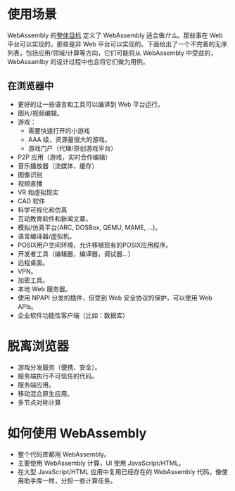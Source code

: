 # 使用场景

WebAssembly 的[整体目标](HighLevelGoals.md) 定义了 WebAssembly 适合做*什么*。那些事在 Web 平台可以实现的，那些是非 Web 平台可以实现的。下面给出了一个不完善的无序列表，包括应用/领域/计算等方向，它们可能将从 WebAssembly 中受益的， WebAssamlby 的设计过程中也会将它们做为用例。

## 在浏览器中

* 更好的让一些语言和工具可以编译到 Web 平台运行。
* 图片/视频编辑。
* 游戏：
  - 需要快速打开的小游戏
  - AAA 级，资源量很大的游戏。
  - 游戏门户（代理/原创游戏平台）
* P2P 应用（游戏，实时合作编辑）
* 音乐播放器（流媒体，缓存）
* 图像识别
* 视频直播
* VR 和虚拟现实
* CAD 软件
* 科学可视化和仿真
* 互动教育软件和新闻文章。
* 模拟/仿真平台(ARC, DOSBox, QEMU, MAME, …)。
* 语言编译器/虚拟机。
* POSIX用户空间环境，允许移植现有的POSIX应用程序。
* 开发者工具（编辑器，编译器，调试器...）
* 远程桌面。
* VPN。
* 加密工具。
* 本地 Web 服务器。
* 使用 NPAPI 分发的插件，但受到 Web 安全协议的保护，可以使用 Web APIs。
* 企业软件功能性客户端（比如：数据库）


# 脱离浏览器

* 游戏分发服务（便携、安全）。
* 服务端执行不可信任的代码。
* 服务端应用。
* 移动混合原生应用。
* 多节点对称计算


# 如何使用 WebAssembly

* 整个代码库都用 WebAssembly。
* 主要使用 WebAssembly 计算，UI 使用 JavaScript/HTML。
* 在大型 JavaScript/HTML 应用中复用已经存在的 WebAssembly 代码。像使用助手库一样，分担一些计算任务。